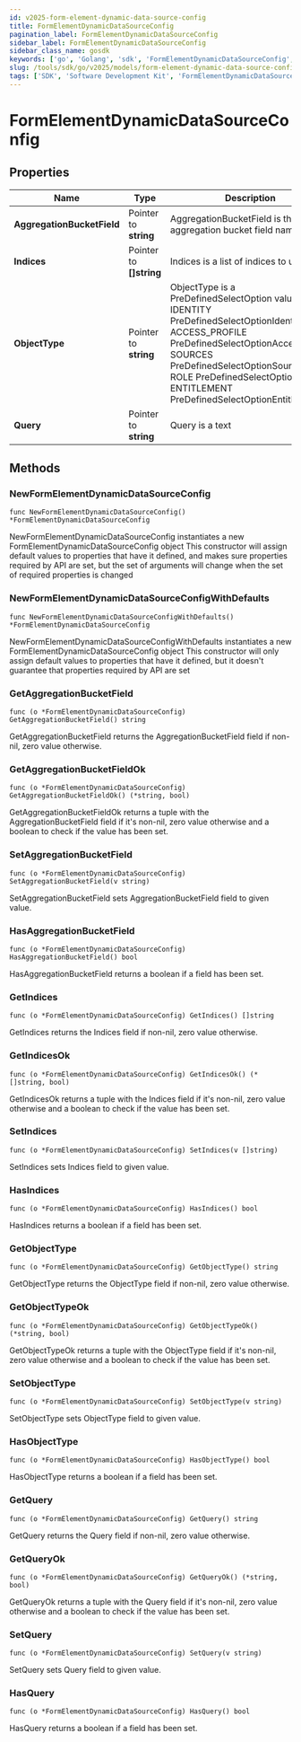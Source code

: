 ```yaml
---
id: v2025-form-element-dynamic-data-source-config
title: FormElementDynamicDataSourceConfig
pagination_label: FormElementDynamicDataSourceConfig
sidebar_label: FormElementDynamicDataSourceConfig
sidebar_class_name: gosdk
keywords: ['go', 'Golang', 'sdk', 'FormElementDynamicDataSourceConfig', 'V2025FormElementDynamicDataSourceConfig'] 
slug: /tools/sdk/go/v2025/models/form-element-dynamic-data-source-config
tags: ['SDK', 'Software Development Kit', 'FormElementDynamicDataSourceConfig', 'V2025FormElementDynamicDataSourceConfig']
---
```


# FormElementDynamicDataSourceConfig

## Properties

Name | Type | Description | Notes
------------ | ------------- | ------------- | -------------
**AggregationBucketField** | Pointer to **string** | AggregationBucketField is the aggregation bucket field name | [optional] 
**Indices** | Pointer to **[]string** | Indices is a list of indices to use | [optional] 
**ObjectType** | Pointer to **string** | ObjectType is a PreDefinedSelectOption value IDENTITY PreDefinedSelectOptionIdentity ACCESS_PROFILE PreDefinedSelectOptionAccessProfile SOURCES PreDefinedSelectOptionSources ROLE PreDefinedSelectOptionRole ENTITLEMENT PreDefinedSelectOptionEntitlement | [optional] 
**Query** | Pointer to **string** | Query is a text | [optional] 

## Methods

### NewFormElementDynamicDataSourceConfig

`func NewFormElementDynamicDataSourceConfig() *FormElementDynamicDataSourceConfig`

NewFormElementDynamicDataSourceConfig instantiates a new FormElementDynamicDataSourceConfig object
This constructor will assign default values to properties that have it defined,
and makes sure properties required by API are set, but the set of arguments
will change when the set of required properties is changed

### NewFormElementDynamicDataSourceConfigWithDefaults

`func NewFormElementDynamicDataSourceConfigWithDefaults() *FormElementDynamicDataSourceConfig`

NewFormElementDynamicDataSourceConfigWithDefaults instantiates a new FormElementDynamicDataSourceConfig object
This constructor will only assign default values to properties that have it defined,
but it doesn't guarantee that properties required by API are set

### GetAggregationBucketField

`func (o *FormElementDynamicDataSourceConfig) GetAggregationBucketField() string`

GetAggregationBucketField returns the AggregationBucketField field if non-nil, zero value otherwise.

### GetAggregationBucketFieldOk

`func (o *FormElementDynamicDataSourceConfig) GetAggregationBucketFieldOk() (*string, bool)`

GetAggregationBucketFieldOk returns a tuple with the AggregationBucketField field if it's non-nil, zero value otherwise
and a boolean to check if the value has been set.

### SetAggregationBucketField

`func (o *FormElementDynamicDataSourceConfig) SetAggregationBucketField(v string)`

SetAggregationBucketField sets AggregationBucketField field to given value.

### HasAggregationBucketField

`func (o *FormElementDynamicDataSourceConfig) HasAggregationBucketField() bool`

HasAggregationBucketField returns a boolean if a field has been set.

### GetIndices

`func (o *FormElementDynamicDataSourceConfig) GetIndices() []string`

GetIndices returns the Indices field if non-nil, zero value otherwise.

### GetIndicesOk

`func (o *FormElementDynamicDataSourceConfig) GetIndicesOk() (*[]string, bool)`

GetIndicesOk returns a tuple with the Indices field if it's non-nil, zero value otherwise
and a boolean to check if the value has been set.

### SetIndices

`func (o *FormElementDynamicDataSourceConfig) SetIndices(v []string)`

SetIndices sets Indices field to given value.

### HasIndices

`func (o *FormElementDynamicDataSourceConfig) HasIndices() bool`

HasIndices returns a boolean if a field has been set.

### GetObjectType

`func (o *FormElementDynamicDataSourceConfig) GetObjectType() string`

GetObjectType returns the ObjectType field if non-nil, zero value otherwise.

### GetObjectTypeOk

`func (o *FormElementDynamicDataSourceConfig) GetObjectTypeOk() (*string, bool)`

GetObjectTypeOk returns a tuple with the ObjectType field if it's non-nil, zero value otherwise
and a boolean to check if the value has been set.

### SetObjectType

`func (o *FormElementDynamicDataSourceConfig) SetObjectType(v string)`

SetObjectType sets ObjectType field to given value.

### HasObjectType

`func (o *FormElementDynamicDataSourceConfig) HasObjectType() bool`

HasObjectType returns a boolean if a field has been set.

### GetQuery

`func (o *FormElementDynamicDataSourceConfig) GetQuery() string`

GetQuery returns the Query field if non-nil, zero value otherwise.

### GetQueryOk

`func (o *FormElementDynamicDataSourceConfig) GetQueryOk() (*string, bool)`

GetQueryOk returns a tuple with the Query field if it's non-nil, zero value otherwise
and a boolean to check if the value has been set.

### SetQuery

`func (o *FormElementDynamicDataSourceConfig) SetQuery(v string)`

SetQuery sets Query field to given value.

### HasQuery

`func (o *FormElementDynamicDataSourceConfig) HasQuery() bool`

HasQuery returns a boolean if a field has been set.


